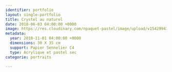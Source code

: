 ```yaml
---
identifier: portfolio
layout: single-portfolio
title: Crystel au naturel
date: 2018-06-03 04:00:00 +0000
image: https://res.cloudinary.com/npaquet-pastel/image/upload/v1542994395/Version-2-20.jpg
metadata:
  year: 2018-11-01 04:00:00 +0000
  dimensions: 30 X 35 cm
  support: Papier Sennelier C4
  type: Acrylique et pastel sec
categorie: portraits

---
```

